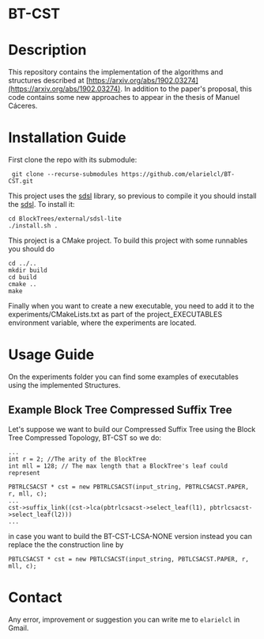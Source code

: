# BT-CST
# Description
This repository contains the implementation of the algorithms and structures described at [https://arxiv.org/abs/1902.03274](https://arxiv.org/abs/1902.03274). In addition to the paper's proposal, this code contains some new approaches to appear in the thesis of Manuel Cáceres.
# Installation Guide
First clone the repo with its submodule:
```
 git clone --recurse-submodules https://github.com/elarielcl/BT-CST.git
 ```
 This project uses the [sdsl](https://github.com/elarielcl/sdsl-lite) library, so previous to compile it you should install the [sdsl](https://github.com/elarielcl/sdsl-lite). To install it:
 ```
 cd BlockTrees/external/sdsl-lite
 ./install.sh .
 ```
 
This project is a CMake project. To build this project with some runnables you should do

```
cd ../..
mkdir build
cd build
cmake ..
make
```

Finally when you want to create a new executable, you need to add it to the experiments/CMakeLists.txt as part of the project_EXECUTABLES environment variable, where the experiments are located.


# Usage Guide
 On the experiments folder you can find some examples of executables using the implemented Structures.
 ## Example Block Tree Compressed Suffix Tree
 Let's suppose we want to build our Compressed Suffix Tree using the Block Tree Compressed Topology, BT-CST so we do:
 ```
 ...
 int r = 2; //The arity of the BlockTree
 int mll = 128; // The max length that a BlockTree's leaf could represent
 
 PBTRLCSACST * cst = new PBTRLCSACST(input_string, PBTRLCSACST.PAPER, r, mll, c);
 ...
 cst->suffix_link((cst->lca(pbtrlcsacst->select_leaf(l1), pbtrlcsacst->select_leaf(l2))) 
 ...
 ```
 in case you want to build the BT-CST-LCSA-NONE version instead you can replace the the construction line by
 ```
PBTLCSACST * cst = new PBTLCSACST(input_string, PBTLCSACST.PAPER, r, mll, c);
 ```
 # Contact
 Any error, improvement or suggestion you can write me to `elarielcl` in Gmail. 
